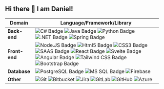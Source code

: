 ## Hi there 👋 I am Daniel!



<!--   my-skils -->

| Domain              | Language/Framework/Library|
|-------------------|-|
|**Back-end**|![C# Badge](https://img.shields.io/badge/C%23-239120?style=for-the-badge&logo=c-sharp&logoColor=white)&nbsp;![Java Badge](https://img.shields.io/badge/Java-ED8B00?style=for-the-badge&logo=openjdk&logoColor=white)&nbsp;![Python Badge](https://img.shields.io/badge/Python-3776AB?style=for-the-badge&logo=python&logoColor=white)&nbsp;![.NET Badge](https://img.shields.io/badge/.NET-5C2D91?style=for-the-badge&logo=.net&logoColor=white)&nbsp;![Spring Badge](https://img.shields.io/badge/Spring-6DB33F?style=for-the-badge&logo=spring&logoColor=white)&nbsp;|
|**Front-end**|![Node.JS Badge](https://img.shields.io/badge/Node.js-43853D?style=for-the-badge&logo=node.js&logoColor=white)&nbsp;![Html5 Badge](https://img.shields.io/badge/HTML5-E34F26?style=for-the-badge&logo=html5&logoColor=white)&nbsp;![CSS3 Badge](https://img.shields.io/badge/CSS3-1572B6?style=for-the-badge&logo=css3&logoColor=white)&nbsp;![SAAS Badge](https://img.shields.io/badge/Sass-CC6699?style=for-the-badge&logo=sass&logoColor=white)&nbsp;![React Badge](https://img.shields.io/badge/React-20232A?style=for-the-badge&logo=react&logoColor=61DAFB)&nbsp;![Svelte Badge](https://img.shields.io/badge/Svelte-4A4A55?style=for-the-badge&logo=svelte&logoColor=FF3E00)&nbsp;![Angular Badge](https://img.shields.io/badge/Angular-DD0031?style=for-the-badge&logo=angular&logoColor=white)&nbsp;![Tailwind CSS Badge](https://img.shields.io/badge/Tailwind_CSS-38B2AC?style=for-the-badge&logo=tailwind-css&logoColor=white)&nbsp;![Bootstrap Badge](https://img.shields.io/badge/Bootstrap-563D7C?style=for-the-badge&logo=bootstrap&logoColor=white)&nbsp;|
|**Database**|![PostgreSQL Badge](https://img.shields.io/badge/PostgreSQL-316192?style=for-the-badge&logo=postgresql&logoColor=white)&nbsp;![MS SQL Badge](https://img.shields.io/badge/Microsoft%20SQL%20Server-CC2927?style=for-the-badge&logo=microsoft%20sql%20server&logoColor=white)&nbsp;![Firebase](https://img.shields.io/badge/firebase-a08021?style=for-the-badge&logo=firebase&logoColor=ffcd34)|
|**Other**|![Git](https://img.shields.io/badge/git-%23F05033.svg?style=for-the-badge&logo=git&logoColor=white)&nbsp;![Bitbucket](https://img.shields.io/badge/bitbucket-%230047B3.svg?style=for-the-badge&logo=bitbucket&logoColor=white)&nbsp;![Jira](https://img.shields.io/badge/jira-%230A0FFF.svg?style=for-the-badge&logo=jira&logoColor=white)&nbsp;![GitLab](https://img.shields.io/badge/GitLab-330F63?style=for-the-badge&logo=gitlab&logoColor=white)&nbsp;![GitHub](https://img.shields.io/badge/github-%23121011.svg?style=for-the-badge&logo=github&logoColor=white)&nbsp;![Azure](https://img.shields.io/badge/azure-%230072C6.svg?style=for-the-badge&logo=microsoftazure&logoColor=white)&nbsp;|




<!--
**DanielSavin2001/DanielSavin2001** is a ✨ _special_ ✨ repository because its `README.md` (this file) appears on your GitHub profile.

Here are some ideas to get you started:

- 🔭 I’m currently working on ...
- 🌱 I’m currently learning ...
- 👯 I’m looking to collaborate on ...
- 🤔 I’m looking for help with ...
- 💬 Ask me about ...
- 📫 How to reach me: ...
- 😄 Pronouns: ...
- ⚡ Fun fact: ...
-->

